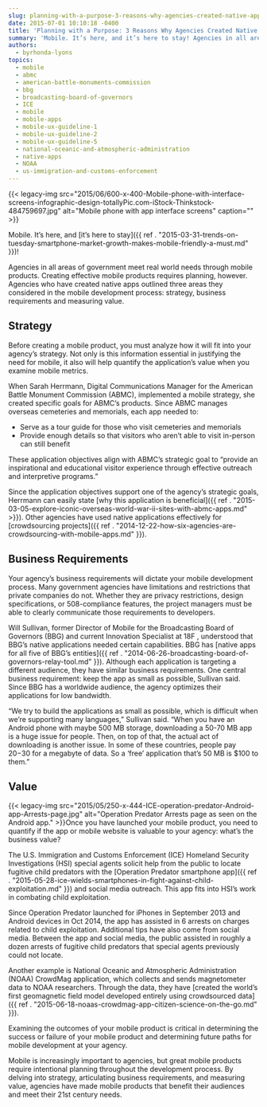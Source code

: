 ```yaml
---
slug: planning-with-a-purpose-3-reasons-why-agencies-created-native-apps
date: 2015-07-01 10:10:18 -0400
title: 'Planning with a Purpose: 3 Reasons Why Agencies Created Native Apps'
summary: 'Mobile. It’s here, and it’s here to stay! Agencies in all areas of government meet real world needs through mobile products. Creating effective mobile products requires planning, however. Agencies who have created native apps outlined three areas they considered in the mobile development process: strategy, business requirements and measuring value. Strategy Before creating a mobile'
authors:
  - byrhonda-lyons
topics:
  - mobile
  - abmc
  - american-battle-monuments-commission
  - bbg
  - broadcasting-board-of-governors
  - ICE
  - mobile
  - mobile-apps
  - mobile-ux-guideline-1
  - mobile-ux-guideline-2
  - mobile-ux-guideline-5
  - national-oceanic-and-atmospheric-administration
  - native-apps
  - NOAA
  - us-immigration-and-customs-enforcement
---
```


{{< legacy-img src="2015/06/600-x-400-Mobile-phone-with-interface-screens-infographic-design-totallyPic.com-iStock-Thinkstock-484759697.jpg" alt="Mobile phone with app interface screens" caption="" >}}

Mobile. It’s here, and [it’s here to stay]({{ ref . "2015-03-31-trends-on-tuesday-smartphone-market-growth-makes-mobile-friendly-a-must.md" }})!

Agencies in all areas of government meet real world needs through mobile products. Creating effective mobile products requires planning, however. Agencies who have created native apps outlined three areas they considered in the mobile development process: strategy, business requirements and measuring value.

## Strategy

Before creating a mobile product, you must analyze how it will fit into your agency’s strategy. Not only is this information essential in justifying the need for mobile, it also will help quantify the application’s value when you examine mobile metrics.

When Sarah Herrmann, Digital Communications Manager for the American Battle Monument Commission (ABMC), implemented a mobile strategy, she created specific goals for ABMC’s products. Since ABMC manages overseas cemeteries and memorials, each app needed to:

  * Serve as a tour guide for those who visit cemeteries and memorials
  * Provide enough details so that visitors who aren’t able to visit in-person can still benefit

These application objectives align with ABMC&#8217;s strategic goal to &#8220;provide an inspirational and educational visitor experience through effective outreach and interpretive programs.&#8221;

Since the application objectives support one of the agency&#8217;s strategic goals, Herrmann can easily state [why this application is beneficial]({{ ref . "2015-03-05-explore-iconic-overseas-world-war-ii-sites-with-abmc-apps.md" >}}). Other agencies have used native applications effectively for [crowdsourcing projects]({{ ref . "2014-12-22-how-six-agencies-are-crowdsourcing-with-mobile-apps.md" }}).

## Business Requirements

Your agency&#8217;s business requirements will dictate your mobile development process. Many government agencies have limitations and restrictions that private companies do not. Whether they are privacy restrictions, design specifications, or 508-compliance features, the project managers must be able to clearly communicate those requirements to developers.

Will Sullivan, former Director of Mobile for the Broadcasting Board of Governors (BBG) and current Innovation Specialist at <a>18F</a> , understood that BBG&#8217;s native applications needed certain capabilities. BBG has [native apps for all five of BBG&#8217;s entities]({{ ref . "2014-06-26-broadcasting-board-of-governors-relay-tool.md" }}). Although each application is targeting a different audience, they have similar business requirements. One central business requirement: keep the app as small as possible, Sullivan said. Since BBG has a worldwide audience, the agency optimizes their applications for low bandwidth.

&#8220;We try to build the applications as small as possible, which is difficult when we&#8217;re supporting many languages,&#8221; Sullivan said. &#8220;When you have an Android phone with maybe 500 MB storage, downloading a 50-70 MB app is a huge issue for people. Then, on top of that, the actual act of downloading is another issue. In some of these countries, people pay $20-$30 for a megabyte of data. So a &#8216;free&#8217; application that&#8217;s 50 MB is $100 to them.&#8221;

## Value

{{< legacy-img src="2015/05/250-x-444-ICE-operation-predator-Android-app-Arrests-page.jpg" alt="Operation Predator Arrests page as seen on the Android app." >}}Once you have launched your mobile product, you need to quantify if the app or mobile website is valuable to your agency: what&#8217;s the business value?

The U.S. Immigration and Customs Enforcement (ICE) Homeland Security Investigations (HSI) special agents solicit help from the public to locate fugitive child predators with the [Operation Predator smartphone app]({{ ref . "2015-05-28-ice-wields-smartphones-in-fight-against-child-exploitation.md" }}) and social media outreach. This app fits into HSI’s work in combating child exploitation.

Since Operation Predator launched for iPhones in September 2013 and Android devices in Oct 2014, the app has assisted in 6 arrests on charges related to child exploitation. Additional tips have also come from social media. Between the app and social media, the public assisted in roughly a dozen arrests of fugitive child predators that special agents previously could not locate.

Another example is National Oceanic and Atmospheric Administration (NOAA) CrowdMag application, which collects and sends magnetometer data to NOAA researchers. Through the data, they have [created the world’s first geomagnetic field model developed entirely using crowdsourced data]({{ ref . "2015-06-18-noaas-crowdmag-app-citizen-science-on-the-go.md" }}).

Examining the outcomes of your mobile product is critical in determining the success or failure of your mobile product and determining future paths for mobile development at your agency.

Mobile is increasingly important to agencies, but great mobile products require intentional planning throughout the development process. By delving into strategy, articulating business requirements, and measuring value, agencies have made mobile products that benefit their audiences and meet their 21st century needs.
